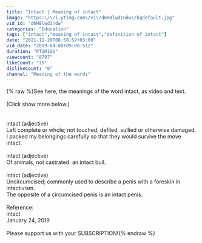 ```yaml
---
title: "Intact | Meaning of intact"
image: "https:\/\/i.ytimg.com\/vi\/d6H8lwd1ndw\/hqdefault.jpg"
vid_id: "d6H8lwd1ndw"
categories: "Education"
tags: ["intact","meaning of intact","definition of intact"]
date: "2021-11-20T08:58:57+03:00"
vid_date: "2019-04-08T09:00:51Z"
duration: "PT1M18S"
viewcount: "8797"
likeCount: "19"
dislikeCount: "6"
channel: "Meaning of the words"
---
```

{% raw %}See here, the meanings of the word intact, as video and text.<br /><br />(Click show more below.)<br /><br /><br />intact (adjective)<br />    Left complete or whole; not touched, defiled, sullied or otherwise damaged.<br />        I packed my belongings carefully so that they would survive the move intact.<br /><br />intact (adjective)<br />    Of animals, not castrated: an intact bull.<br /><br />intact (adjective)<br />    Uncircumcised; commonly used to describe a penis with a foreskin in intactivism.<br />        The opposite of a circumcised penis is an intact penis.<br /><br />Reference:<br />    intact<br />    January 24, 2019<br /><br />Please support us with your SUBSCRIPTION!{% endraw %}
